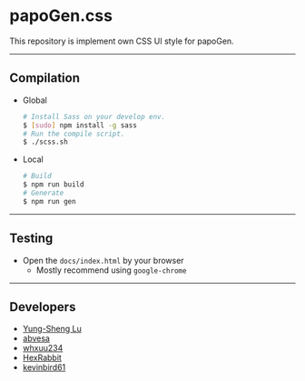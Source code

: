 # papoGen.css

This repository is implement own CSS UI style for papoGen.

---
## Compilation

* Global
    ```bash
    # Install Sass on your develop env.
    $ [sudo] npm install -g sass
    # Run the compile script.
    $ ./scss.sh
    ```
* Local
    ```bash
    # Build
    $ npm run build
    # Generate
    $ npm run gen
    ```

---
## Testing

* Open the `docs/index.html` by your browser
    * Mostly recommend using `google-chrome`

---
## Developers

* [Yung-Sheng Lu](https://github.com/yungshenglu)
* [abvesa](https://github.com/abvesa)
* [whxuu234](https://github.com/whxuu234)
* [HexRabbit](https://github.com/HexRabbit)
* [kevinbird61](https://github.com/kevinbird61)
